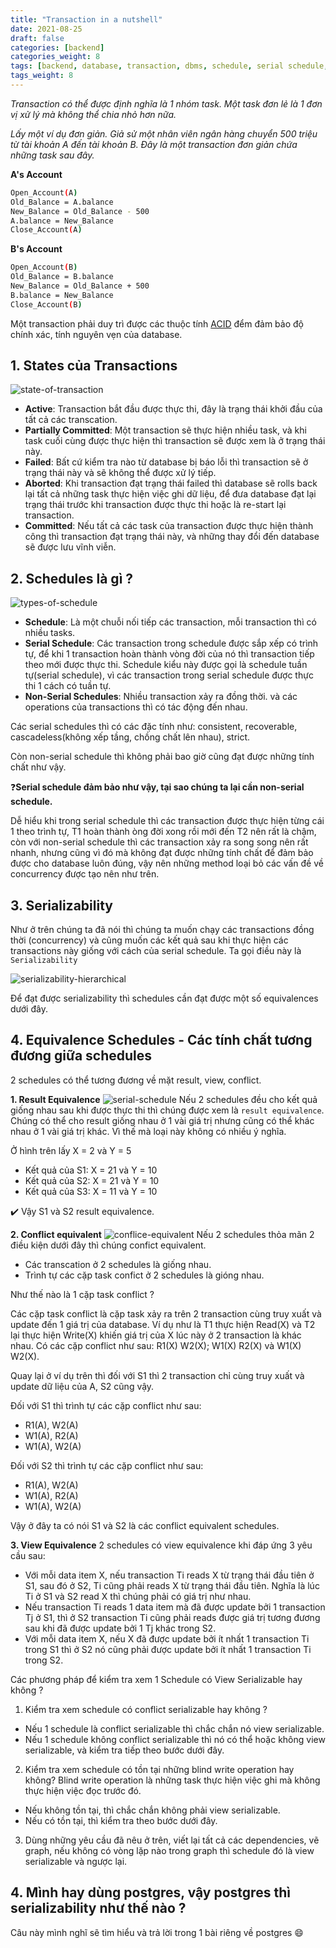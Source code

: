 ```yaml
---
title: "Transaction in a nutshell"
date: 2021-08-25
draft: false
categories: [backend]
categories_weight: 8
tags: [backend, database, transaction, dbms, schedule, serial schedule, non-serial, serializability]
tags_weight: 8
---
```

*Transaction có thể được định nghĩa là 1 nhóm task. Một task đơn lẻ là 1 đơn vị xử lý mà không thể chia nhỏ hơn nữa.*

*Lấy một ví dụ đơn giản. Giả sử một nhân viên ngân hàng chuyển 500 triệu từ tài khoản A đến tài khoản B. Đây là một transaction đơn giản chứa những task sau đây.*

**A's Account**
```sh
Open_Account(A)
Old_Balance = A.balance
New_Balance = Old_Balance - 500
A.balance = New_Balance
Close_Account(A)
```

**B's Account**
```sh
Open_Account(B)
Old_Balance = B.balance
New_Balance = Old_Balance + 500
B.balance = New_Balance
Close_Account(B)
```

Một transaction phải duy trì được các thuộc tính [ACID](/posts/backend/acid-in-dbms/) đểm đảm bảo độ chính xác, tính nguyên vẹn của database.

## 1. States của Transactions
![state-of-transaction](/images/transaction_states.png)

- **Active**: Transaction bắt đầu được thực thi, đây là trạng thái khởi đầu của tất cả các transcation.
- **Partially Committed**: Một transaction sẽ thực hiện nhiều task, và khi task cuối cùng được thực hiện thì transaction sẽ được xem là ở trạng thái này.
- **Failed**: Bất cứ kiểm tra nào từ database bị báo lỗi thì transaction sẽ ở trạng thái này và sẽ không thể được xử lý tiếp.
- **Aborted**: Khi transaction đạt trạng thái failed thì database sẽ rolls back lại tất cả những task thực hiện việc ghi dữ liệu, để đưa database đạt lại trạng thái trước khi transaction được thực thi hoặc là re-start lại transaction.
- **Committed**: Nếu tất cả các task của transaction được thực hiện thành công thì transaction đạt trạng thái này, và những thay đổi đến database sẽ được lưu vĩnh viễn.

## 2. Schedules là gì ?
![types-of-schedule](/images/Types-of-Schedules-in-DBMS.png)

- **Schedule**: Là một chuỗi nối tiếp các transaction, mỗi transaction thì có nhiều tasks.
- **Serial Schedule**: Các transaction trong schedule được sắp xếp có trình tự, để khi 1 transaction hoàn thành vòng đời của nó thì transaction tiếp theo mới được thực thi. Schedule kiểu này được gọi là schedule tuần tự(serial schedule), vì các transaction trong serial schedule được thực thi 1 cách có tuần tự.
- **Non-Serial Schedules**: Nhiều transaction xảy ra đồng thời. và các operations của transactions thì có tác động đến nhau.

Các serial schedules thì có các đặc tính như: consistent, recoverable, cascadeless(không xếp tầng, chồng chất lên nhau), strict.

Còn non-serial schedule thì không phải bao giờ cũng đạt được những tính chất như vậy.

❓**Serial schedule đảm bảo như vậy, tại sao chúng ta lại cần non-serial schedule.**

Dễ hiểu khi trong serial schedule thì các transaction được thực hiện từng cái 1 theo trình tự, T1 hoàn thành òng đời xong rồi mới đến T2 nên rất là chậm, còn với non-serial schedule thì các transaction xảy ra song song nên rất nhanh, nhưng cũng vì đó mà không đạt được những tính chất để đảm bảo được cho database luôn đúng, vậy nên những method loại bỏ các vấn đề về concurrency được tạo nên như trên.

## 3. Serializability
Như ở trên chúng ta đã nói thì chúng ta muốn chạy các transactions đồng thời (concurrency) và cũng muốn các kết quả sau khi thực hiện các transactions này giống với cách của serial schedule. Ta gọi điều này là `Serializability`

![serializability-hierarchical](/images/Schedule-serializability.png)

Để đạt được serializability thì schedules cần đạt được một số equivalences dưới đây.

## 4. Equivalence Schedules - Các tính chất tương đương giữa schedules
2 schedules có thể tương đương về mặt result, view, conflict.

**1. Result Equivalence**
![serial-schedule](/images/Equivalence-of-Schedules-Problem-01.png)
Nếu 2 schedules đều cho kết quả giống nhau sau khi được thực thi thì chúng được xem là `result equivalence`. Chúng có thể cho result giống nhau ở 1 vài giá trị nhưng cũng có thể khác nhau ở 1 vài giá trị khác. Vì thế mà loại này không có nhiều ý nghĩa.

Ở hình trên lấy X = 2 và Y = 5

- Kết quả của S1: X = 21 và Y = 10
- Kết quả của S2: X = 21 và Y = 10
- Kết quả của S3: X = 11 và Y = 10

✔️ Vậy S1 và S2 result equivalence.

**2. Conflict equivalent**
![conflice-equivalent](/images/Equivalence-of-Schedules-Problem-02.png)
Nếu 2 schedules thỏa mãn 2 điều kiện dưới đây thì chúng confict equivalent.
- Các transcation ở 2 schedules là giống nhau.
- Trình tự các cặp task confict ở 2 schedules là gióng nhau.

Như thế nào là 1 cặp task conflict ?

Các cặp task conflict là cặp task xảy ra trên 2 transaction cùng truy xuất và update đến 1 giá trị của database. Ví dụ như là T1 thực hiện Read(X) và T2 lại thực hiện Write(X) khiến giá trị của X lúc này ở 2 transaction là khác nhau. Có các cặp conflict như sau: R1(X) W2(X); W1(X) R2(X) và W1(X) W2(X).

Quay lại ở ví dụ trên thì đối với S1 thì 2 transaction chỉ cùng truy xuất và update dữ liệu của A, S2 cũng vậy.

Đối với S1 thì trình tự các cặp conflict như sau:
- R1(A), W2(A)
- W1(A), R2(A)
- W1(A), W2(A)

Đối với S2 thì trình tự các cặp conflict như sau:
- R1(A), W2(A)
- W1(A), R2(A)
- W1(A), W2(A)

Vậy ở đây ta có nói S1 và S2 là các conflict
equivalent schedules.

**3. View Equivalence**
2 schedules có view equivalence khi đáp ứng 3 yêu cầu sau:
- Với mỗi data item X, nếu transaction Ti reads X từ trạng thái đầu tiên ở S1, sau đó ở S2, Ti cũng phải reads X từ trạng thái đầu tiên. Nghĩa là lúc Ti ở S1 và S2 read X thì chúng phải có giá trị như nhau.
- Nếu transaction Ti reads 1 data item mà đã được update bởi 1 transaction Tj ở S1, thì ở S2 transaction Ti cũng phải reads được giá trị tương đương sau khi đã được update bởi 1 Tj khác trong S2.
- Với mỗi data item X, nếu X đã được update bởi ít nhất 1 transaction Ti trong S1 thì ở S2 nó cũng phải được update bởi ít nhất 1 transaction Ti trong S2.

Các phương pháp để kiểm tra xem 1 Schedule có View Serializable hay không ?
1. Kiểm tra xem schedule có conflict serializable hay không ?
- Nếu 1 schedule là conflict serializable thì chắc chắn nó view serializable.
- Nếu 1 schedule không conflict serializable thì nó có thể hoặc không view serializable, và kiểm tra tiếp theo bước dưới đây.

2. Kiểm tra xem schedule có tồn tại những blind write operation hay không?
Blind write operation là những task thực hiện việc ghi mà không thực hiện việc đọc trước đó.
- Nếu không tồn tại, thì chắc chắn không phải view serializable.
- Nếu có tồn tại, thì kiểm tra theo bước dưới đây.

3. Dùng những yêu cầu đã nêu ở trên, viết lại tất cả các dependencies, vẽ graph, nếu không có vòng lặp nào trong graph thì schedule đó là view serializable và ngược lại.

## 4. Mình hay dùng postgres, vậy postgres thì serializability như thế nào ?
Câu này mình nghĩ sẽ tìm hiểu và trả lời trong 1 bài riêng về postgres 😄
